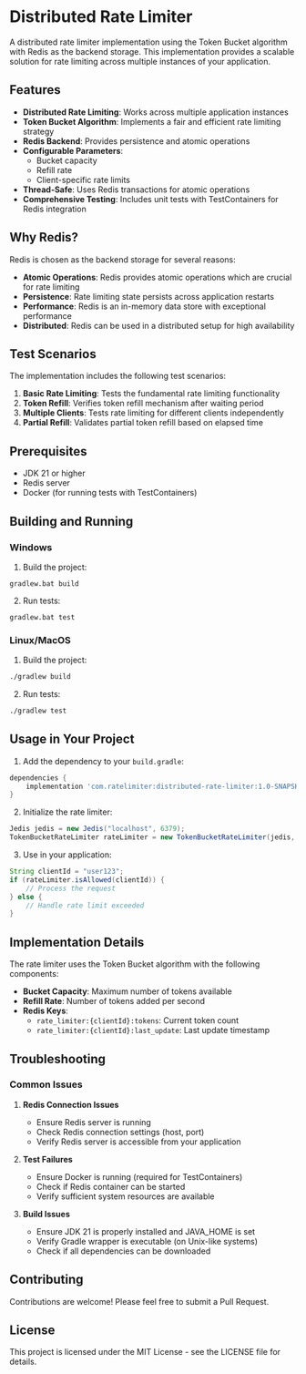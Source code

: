 # Distributed Rate Limiter

A distributed rate limiter implementation using the Token Bucket algorithm with Redis as the backend storage. This implementation provides a scalable solution for rate limiting across multiple instances of your application.

## Features

- **Distributed Rate Limiting**: Works across multiple application instances
- **Token Bucket Algorithm**: Implements a fair and efficient rate limiting strategy
- **Redis Backend**: Provides persistence and atomic operations
- **Configurable Parameters**: 
  - Bucket capacity
  - Refill rate
  - Client-specific rate limits
- **Thread-Safe**: Uses Redis transactions for atomic operations
- **Comprehensive Testing**: Includes unit tests with TestContainers for Redis integration

## Why Redis?

Redis is chosen as the backend storage for several reasons:
- **Atomic Operations**: Redis provides atomic operations which are crucial for rate limiting
- **Persistence**: Rate limiting state persists across application restarts
- **Performance**: Redis is an in-memory data store with exceptional performance
- **Distributed**: Redis can be used in a distributed setup for high availability

## Test Scenarios

The implementation includes the following test scenarios:
1. **Basic Rate Limiting**: Tests the fundamental rate limiting functionality
2. **Token Refill**: Verifies token refill mechanism after waiting period
3. **Multiple Clients**: Tests rate limiting for different clients independently
4. **Partial Refill**: Validates partial token refill based on elapsed time

## Prerequisites

- JDK 21 or higher
- Redis server
- Docker (for running tests with TestContainers)

## Building and Running

### Windows

1. Build the project:
```batch
gradlew.bat build
```

2. Run tests:
```batch
gradlew.bat test
```

### Linux/MacOS

1. Build the project:
```bash
./gradlew build
```

2. Run tests:
```bash
./gradlew test
```

## Usage in Your Project

1. Add the dependency to your `build.gradle`:
```groovy
dependencies {
    implementation 'com.ratelimiter:distributed-rate-limiter:1.0-SNAPSHOT'
}
```

2. Initialize the rate limiter:
```java
Jedis jedis = new Jedis("localhost", 6379);
TokenBucketRateLimiter rateLimiter = new TokenBucketRateLimiter(jedis, 10, 5);
```

3. Use in your application:
```java
String clientId = "user123";
if (rateLimiter.isAllowed(clientId)) {
    // Process the request
} else {
    // Handle rate limit exceeded
}
```

## Implementation Details

The rate limiter uses the Token Bucket algorithm with the following components:
- **Bucket Capacity**: Maximum number of tokens available
- **Refill Rate**: Number of tokens added per second
- **Redis Keys**: 
  - `rate_limiter:{clientId}:tokens`: Current token count
  - `rate_limiter:{clientId}:last_update`: Last update timestamp

## Troubleshooting

### Common Issues

1. **Redis Connection Issues**
   - Ensure Redis server is running
   - Check Redis connection settings (host, port)
   - Verify Redis server is accessible from your application

2. **Test Failures**
   - Ensure Docker is running (required for TestContainers)
   - Check if Redis container can be started
   - Verify sufficient system resources are available

3. **Build Issues**
   - Ensure JDK 21 is properly installed and JAVA_HOME is set
   - Verify Gradle wrapper is executable (on Unix-like systems)
   - Check if all dependencies can be downloaded

## Contributing

Contributions are welcome! Please feel free to submit a Pull Request.

## License

This project is licensed under the MIT License - see the LICENSE file for details.